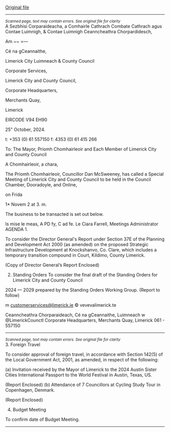 [Original file](https://www.limerick.ie/sites/default/files/media/documents/2024-10/agenda-special-meeting-of-limerick-city-and-county-council-1st-november-2024.pdf)

---
*<small>Scanned page, text may contain errors. See original file for clarity</small>*  
A Sezbhisi Corparaideacha,
a Comhairle Cathrach Combate Cathrach agus Contae Luimnigh,
& Contae Luimnigh Ceanncheathra Chorpardidesch,

Am ~~
=—

Cé na gCeannaithe,

Limerick City Luimneach
& County Council

Corporate Services,

Limerick City and County Council,

Corporate Headquarters,

Merchants Quay,

Limerick

EIRCODE V94 EH90

25" October, 2024.

t: +353 (0) 61 557150
f: 4353 (0) 61 415 266

To: The Mayor, Priomh Chomhairleoir and Each Member of Limerick City and County
Council

A Chomhairleoir, a chara,

The Priomh Chomhairleoir, Councillor Dan McSweeney, has called a Special Meeting of
Limerick City and County Council to be held in the Council Chamber, Dooradoyle, and Online,

on Frida

1* Novem 2 at 3. m.

The business to be transacted is set out below.

Is mise le meas, A
PD fy,
C ad fe. Le
Ciara Farrell,
Meetings Administrator
AGENDA
1.

To consider the Director General's Report under Section 37E of the Planning and
Development Act 2000 (as amended) on the proposed Strategic Infrastructure
Development at Knockshanvo, Co. Clare, which includes a temporary transition
compound in Court, Kildimo, County Limerick.

(Copy of Director General’s Report Enclosed)

2. Standing Orders
To consider the final draft of the Standing Orders for Limerick City and County Council

2024 — 2029 prepared by the Standing Orders Working Group.
(Report to follow)

m customerservices@limerick.ie
© vevevalimerick.te

Ceanncheathra Chorparaideach, Cé na gCeannaithe, Luimneach w @LimerickCounctl
Corporate Headquarters, Merchants Quay, Limerick 061 - 557150


---
*<small>Scanned page, text may contain errors. See original file for clarity</small>*  
3. Foreign Travel

To consider approval of foreign travel, in accordance with Section 142(5) of the Local
Government Act, 2001, as amended, in respect of the following:

(a) Invitation received by the Mayor of Limerick to the 2024 Austin Sister Cities
International Passport to the World Festival in Austin, Texas, US.

(Report Enclosed)
(b) Attendance of 7 Councillors at Cycling Study Tour in Copenhagen, Denmark.

(Report Enclosed)

4. Budget Meeting

To confirm date of Budget Meeting.


---
